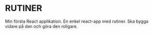 # RUTINER
Min första React applikation. En  enkel react-app med rutiner. Ska bygga vidare på den och göra den roligare.
